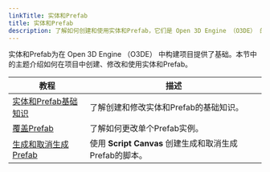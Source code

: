 ```yaml
---
linkTitle: 实体和Prefab
title: 实体和Prefab
description: 了解如何创建和使用实体和Prefab，它们是 Open 3D Engine （O3DE） 的构建块。
---
```


实体和Prefab为在 Open 3D Engine （O3DE） 中构建项目提供了基础。本节中的主题介绍如何在项目中创建、修改和使用实体和Prefab。

| 教程 |描述 |
| - | - |
| [实体和Prefab基础知识](entity-and-prefab-basics) | 了解创建和修改实体和Prefab的基础知识。 |
| [覆盖Prefab](override-a-prefab) | 了解如何更改单个Prefab实例。 |
| [生成和取消生成Prefab](spawn-a-prefab.md) | 使用 **Script Canvas** 创建生成和取消生成Prefab的脚本。 |
